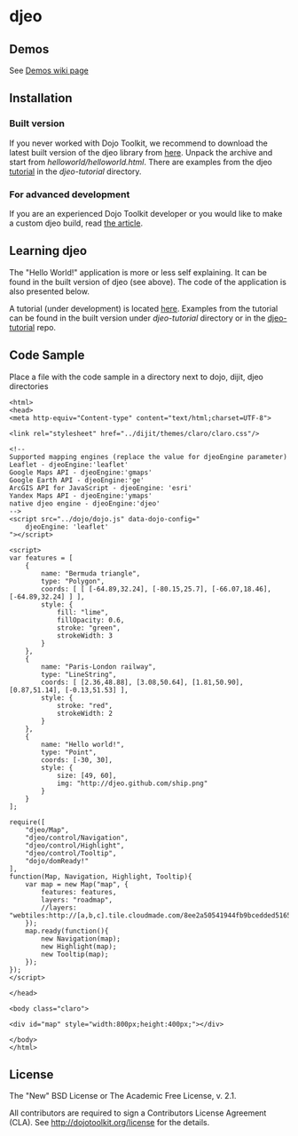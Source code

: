 djeo
====

## Demos
See [Demos wiki page](https://github.com/vvoovv/djeo/wiki/demos)

## Installation

### Built version

If you never worked with Dojo Toolkit, we recommend to download the latest built version of the djeo library from [here](https://www.dropbox.com/sh/gmaxzy6sr02zewj/6GUGBUFsbl/djeo_0.3.0.zip).
Unpack the archive and start from _helloworld/helloworld.html_. There are examples from the djeo [tutorial](https://github.com/vvoovv/djeo-tutorial) in the _djeo-tutorial_ directory.

### For advanced development
If you are an experienced Dojo Toolkit developer or you would like to make a custom djeo build, read [the article](https://github.com/vvoovv/djeo/wiki/Advanced-Development-with-djeo).

## Learning djeo
The "Hello World!" application is more or less self explaining. It can be found in the built version of djeo (see above). The code of the application is also presented below.

A tutorial (under development) is located [here](https://github.com/vvoovv/djeo/wiki/Tutorial). Examples from the tutorial can be found in the built version under _djeo-tutorial_ directory or in the [djeo-tutorial](https://github.com/vvoovv/djeo-tutorial) repo.

## Code Sample
Place a file with the code sample in a directory next to dojo, dijit, djeo directories

	<html>
	<head>
	<meta http-equiv="Content-type" content="text/html;charset=UTF-8">
	
	<link rel="stylesheet" href="../dijit/themes/claro/claro.css"/>
	
	<!--
	Supported mapping engines (replace the value for djeoEngine parameter)
	Leaflet - djeoEngine:'leaflet'
	Google Maps API - djeoEngine:'gmaps'
	Google Earth API - djeoEngine:'ge'
	ArcGIS API for JavaScript - djeoEngine: 'esri'
	Yandex Maps API - djeoEngine:'ymaps'
	native djeo engine - djeoEngine:'djeo'
	-->
	<script src="../dojo/dojo.js" data-dojo-config="
		djeoEngine: 'leaflet'
	"></script>
	
	<script>
	var features = [
		{
			name: "Bermuda triangle",
			type: "Polygon",
			coords: [ [ [-64.89,32.24], [-80.15,25.7], [-66.07,18.46], [-64.89,32.24] ] ],
			style: {
				fill: "lime",
				fillOpacity: 0.6,
				stroke: "green",
				strokeWidth: 3
			}
		},
		{
			name: "Paris-London railway",
			type: "LineString",
			coords: [ [2.36,48.88], [3.08,50.64], [1.81,50.90], [0.87,51.14], [-0.13,51.53] ],
			style: {
				stroke: "red",
				strokeWidth: 2
			}
		},
		{
			name: "Hello world!",
			type: "Point",
			coords: [-30, 30],
			style: {
				size: [49, 60],
				img: "http://djeo.github.com/ship.png"
			}
		}
	];
	
	require([
		"djeo/Map",
		"djeo/control/Navigation",
		"djeo/control/Highlight",
		"djeo/control/Tooltip",
		"dojo/domReady!"
	],
	function(Map, Navigation, Highlight, Tooltip){
		var map = new Map("map", {
			features: features,
			layers: "roadmap",
			//layers: "webtiles:http://[a,b,c].tile.cloudmade.com/8ee2a50541944fb9bcedded5165f09d9/1/256"
		});
		map.ready(function(){
			new Navigation(map);
			new Highlight(map);
			new Tooltip(map);
		});
	});
	</script>
	
	</head>
	
	<body class="claro">
	
	<div id="map" style="width:800px;height:400px;"></div>
	
	</body>
	</html>


## License
The "New" BSD License or The Academic Free License, v. 2.1.

All contributors are required to sign a Contributors License Agreement (CLA). See <http://dojotoolkit.org/license> for the details.
